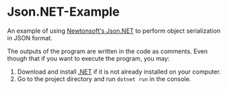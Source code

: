 # Json.NET-Example
An example of using [Newtonsoft's Json.NET](https://www.newtonsoft.com/json) to perform object serialization in JSON format.

The outputs of the program are written in the code as comments. Even though that if you want to execute the program, you may:
1. Download and install [.NET](https://dotnet.microsoft.com/download) if it is not already installed on your computer.
2. Go to the project directory and run `dotnet run` in the console.
